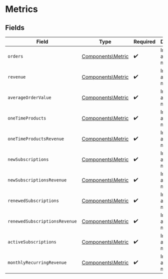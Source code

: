 # Metrics


## Fields

| Field                                                  | Type                                                   | Required                                               | Description                                            |
| ------------------------------------------------------ | ------------------------------------------------------ | ------------------------------------------------------ | ------------------------------------------------------ |
| `orders`                                               | [Components\Metric](../../Models/Components/Metric.md) | :heavy_check_mark:                                     | Information about a metric.                            |
| `revenue`                                              | [Components\Metric](../../Models/Components/Metric.md) | :heavy_check_mark:                                     | Information about a metric.                            |
| `averageOrderValue`                                    | [Components\Metric](../../Models/Components/Metric.md) | :heavy_check_mark:                                     | Information about a metric.                            |
| `oneTimeProducts`                                      | [Components\Metric](../../Models/Components/Metric.md) | :heavy_check_mark:                                     | Information about a metric.                            |
| `oneTimeProductsRevenue`                               | [Components\Metric](../../Models/Components/Metric.md) | :heavy_check_mark:                                     | Information about a metric.                            |
| `newSubscriptions`                                     | [Components\Metric](../../Models/Components/Metric.md) | :heavy_check_mark:                                     | Information about a metric.                            |
| `newSubscriptionsRevenue`                              | [Components\Metric](../../Models/Components/Metric.md) | :heavy_check_mark:                                     | Information about a metric.                            |
| `renewedSubscriptions`                                 | [Components\Metric](../../Models/Components/Metric.md) | :heavy_check_mark:                                     | Information about a metric.                            |
| `renewedSubscriptionsRevenue`                          | [Components\Metric](../../Models/Components/Metric.md) | :heavy_check_mark:                                     | Information about a metric.                            |
| `activeSubscriptions`                                  | [Components\Metric](../../Models/Components/Metric.md) | :heavy_check_mark:                                     | Information about a metric.                            |
| `monthlyRecurringRevenue`                              | [Components\Metric](../../Models/Components/Metric.md) | :heavy_check_mark:                                     | Information about a metric.                            |